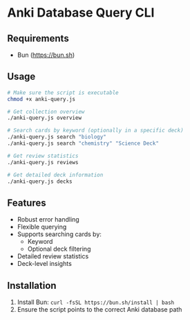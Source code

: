 # Anki Database Query CLI

## Requirements
- Bun (https://bun.sh)

## Usage
```bash
# Make sure the script is executable
chmod +x anki-query.js

# Get collection overview
./anki-query.js overview

# Search cards by keyword (optionally in a specific deck)
./anki-query.js search "biology"
./anki-query.js search "chemistry" "Science Deck"

# Get review statistics
./anki-query.js reviews

# Get detailed deck information
./anki-query.js decks
```

## Features
- Robust error handling
- Flexible querying
- Supports searching cards by:
  - Keyword
  - Optional deck filtering
- Detailed review statistics
- Deck-level insights

## Installation
1. Install Bun: `curl -fsSL https://bun.sh/install | bash`
2. Ensure the script points to the correct Anki database path
